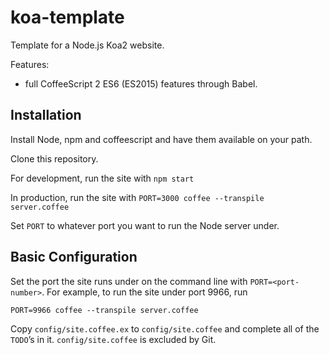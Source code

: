 # koa-template #

Template for a Node.js Koa2 website.

Features:

* full CoffeeScript 2 ES6 (ES2015) features through Babel.

## Installation ##

Install Node, npm and coffeescript and have them available on your path.

Clone this repository.

For development, run the site with `npm start`

In production, run the site with `PORT=3000 coffee --transpile server.coffee`

Set `PORT` to whatever port you want to run the Node server under.

## Basic Configuration ##

Set the port the site runs under on the command line with `PORT=<port-number>`.
For example, to run the site under port 9966, run

    PORT=9966 coffee --transpile server.coffee

Copy `config/site.coffee.ex` to `config/site.coffee` and complete all of the
`TODO`’s in it. `config/site.coffee` is excluded by Git.
